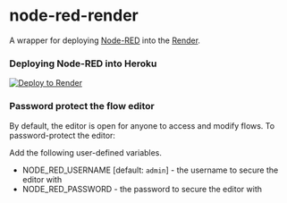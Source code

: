 # node-red-render

A wrapper for deploying [Node-RED](http://nodered.org) into the [Render](https://render.com/).

### Deploying Node-RED into Heroku

[![Deploy to Render](https://render.com/images/deploy-to-render-button.svg)](https://render.com/deploy)

### Password protect the flow editor

By default, the editor is open for anyone to access and modify flows. To password-protect the editor:

Add the following user-defined variables.

* NODE_RED_USERNAME [default: `admin`] - the username to secure the editor with
* NODE_RED_PASSWORD - the password to secure the editor with

